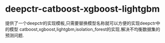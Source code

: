 # deepctr-catboost-xgboost-lightgbm
提供了一个deepctr的实现模板,只需要替换模型名称就可以方便的实现deepctr中的模型
catboost,xgboost,lightgbm,isolation_forest的实现.解决不均衡数据集的预测问题.
